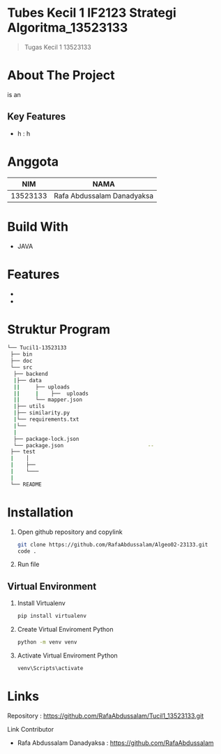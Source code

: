 # Tubes Kecil 1 IF2123 Strategi Algoritma_13523133
> Tugas Kecil 1 13523133

# About The Project
 is an 

## Key Features
- h : 
  h


# Anggota
| NIM  | NAMA |
| ------------- | ------------- |
| 13523133 | Rafa Abdussalam Danadyaksa  |

# Build With
- JAVA

# Features
-  
-

# Struktur Program
```bash
└── Tucil1-13523133
 ├── bin
 ├── doc
 └── src
  ├── backend
  |├── data
  ||     ├── uploads
  ||     |    ├──  uploads
  ||     └── mapper.json
  |├── utils
  |├── similarity.py
  |└── requirements.txt
  |└── 
  | 
  ├── package-lock.json
  └── package.json                           --
 ├── test
 |    │
 |    ├── 
 |    └─── 
 |
 └── README

```
  
# Installation
1. Open github repository and copylink
   ```bash
   git clone https://github.com/RafaAbdussalam/Algeo02-23133.git
   code .
   ```
2. Run file

## Virtual Environment
1. Install Virtualenv
   ```bash
   pip install virtualenv
   ```
2. Create Virtual Enviroment Python
   ```bash
   python -m venv venv
   ```
3. Activate Virtual Enviroment Python
   ```bash
   venv\Scripts\activate
   ```



# Links
Repository : https://github.com/RafaAbdussalam/Tucil1_13523133.git

Link Contributor
- Rafa Abdussalam Danadyaksa : https://github.com/RafaAbdussalam

